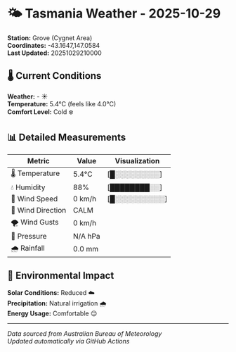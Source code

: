 # 🌤️ Tasmania Weather - 2025-10-29

**Station:** Grove (Cygnet Area)  
**Coordinates:** -43.1647,147.0584  
**Last Updated:** 20251029210000

## 🌡️ Current Conditions

**Weather:** - ☀️  
**Temperature:** 5.4°C (feels like 4.0°C)  
**Comfort Level:** Cold ❄️

## 📊 Detailed Measurements

| Metric | Value | Visualization |
|--------|-------|---------------|
| 🌡️ Temperature | 5.4°C | [█░░░░░░░░░] |
| 💧 Humidity | 88% | [████████░░] |
| 💨 Wind Speed | 0 km/h | [█░░░░░░░░░░] |
| 🧭 Wind Direction | CALM | |
| 🌪️ Wind Gusts | 0 km/h | |
| 🔽 Pressure | N/A hPa | |
| 🌧️ Rainfall | 0.0 mm | |

## 🌱 Environmental Impact

**Solar Conditions:** Reduced ☁️  
**Precipitation:** Natural irrigation 🌧️  
**Energy Usage:** Comfortable 😌

---
*Data sourced from Australian Bureau of Meteorology*  
*Updated automatically via GitHub Actions*
